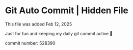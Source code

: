 # Git Auto Commit | Hidden File

This file was added Feb 12, 2025

Just for fun and keeping my daily git commit active 🤪

commit number: 528390

